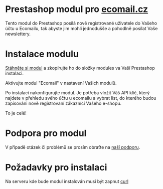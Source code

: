 Prestashop modul pro [ecomail.cz](https://www.ecomail.cz)
===============================

Tento modul do Prestashop posílá nově registrované uživatele do Vašeho účtu u Ecomailu, tak abyste jim mohli jednodušše a pohodlně posílat Vaše newslettery.

Instalace modulu
===============================

[Stáhněte si modul](https://github.com/Ecomail/PrestashopModule/archive/master.zip) a zkopírujte ho do složky modules va Vaší Prestashop instalaci.

Aktivujte modul "Ecomail" v nastavení Vašich modulů.

Po instalaci nakonfigurujte modul. Je potřeba vložit Váš API klíč, který najdete v přehledu svého účtu u ecomailu a vybrat list, do kterého budou zapisováni nově registrovaní zákazníci Vašeho e-shopu.

To je celé!

Podpora pro modul
===============================

V případě otázek či problémů se prosím obraťte na [naší podporu](https://ecomailcz.uservoice.com/).

Požadavky pro instalaci
===============================

Na serveru kde bude modul instalován musí být zapnut [curl](http://php.net/manual/en/book.curl.php)
